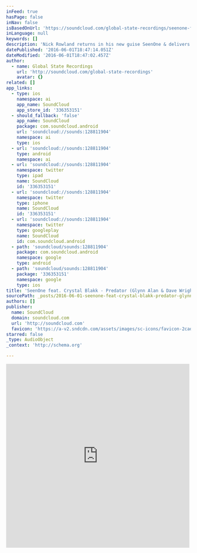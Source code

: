 ```yaml
---
inFeed: true
hasPage: false
inNav: false
isBasedOnUrl: 'https://soundcloud.com/global-state-recordings/seenone-feat-crystal-blakk-6'
inLanguage: null
keywords: []
description: 'Nick Rowland returns in his new guise SeenOne & delivers a track that could go all the way. As usual, he delivers his crisp production sound & an unnerving knack of writing effective hook lines that stick in your head for weeks & this track is no exception!'
datePublished: '2016-06-01T18:47:14.051Z'
dateModified: '2016-06-01T18:47:02.457Z'
author:
  - name: Global State Recordings
    url: 'http://soundcloud.com/global-state-recordings'
    avatar: {}
related: []
app_links:
  - type: ios
    namespace: ai
    app_name: SoundCloud
    app_store_id: '336353151'
  - should_fallback: 'false'
    app_name: SoundCloud
    package: com.soundcloud.android
    url: 'soundcloud://sounds:128811904'
    namespace: ai
    type: ios
  - url: 'soundcloud://sounds:128811904'
    type: android
    namespace: ai
  - url: 'soundcloud://sounds:128811904'
    namespace: twitter
    type: ipad
    name: SoundCloud
    id: '336353151'
  - url: 'soundcloud://sounds:128811904'
    namespace: twitter
    type: iphone
    name: SoundCloud
    id: '336353151'
  - url: 'soundcloud://sounds:128811904'
    namespace: twitter
    type: googleplay
    name: SoundCloud
    id: com.soundcloud.android
  - path: 'soundcloud/sounds:128811904'
    package: com.soundcloud.android
    namespace: google
    type: android
  - path: 'soundcloud/sounds:128811904'
    package: '336353151'
    namespace: google
    type: ios
title: 'SeenOne feat. Crystal Blakk - Predator (Glynn Alan & Dave Wright Remix) by Global State Recordings'
sourcePath: _posts/2016-06-01-seenone-feat-crystal-blakk-predator-glynn-alan-and-dave-wr.md
authors: []
publisher:
  name: SoundCloud
  domain: soundcloud.com
  url: 'http://soundcloud.com'
  favicon: 'https://a-v2.sndcdn.com/assets/images/sc-icons/favicon-2cadd14b.ico'
starred: false
_type: AudioObject
_context: 'http://schema.org'

---
```

<iframe src="https://cdn.embedly.com/widgets/media.html?src=https%3A%2F%2Fw.soundcloud.com%2Fplayer%2F%3Fvisual%3Dtrue%26url%3Dhttp%253A%252F%252Fapi.soundcloud.com%252Ftracks%252F128811904%26show_artwork%3Dtrue&amp;url=https%3A%2F%2Fsoundcloud.com%2Fglobal-state-recordings%2Fseenone-feat-crystal-blakk-6&amp;image=http%3A%2F%2Fi1.sndcdn.com%2Fartworks-000067543580-fw19yj-t500x500.jpg&amp;key=b7d04c9b404c499eba89ee7072e1c4f7&amp;type=text%2Fhtml&amp;schema=soundcloud" width="500" height="500" scrolling="no" frameborder="0" allowfullscreen="" style=""></iframe>